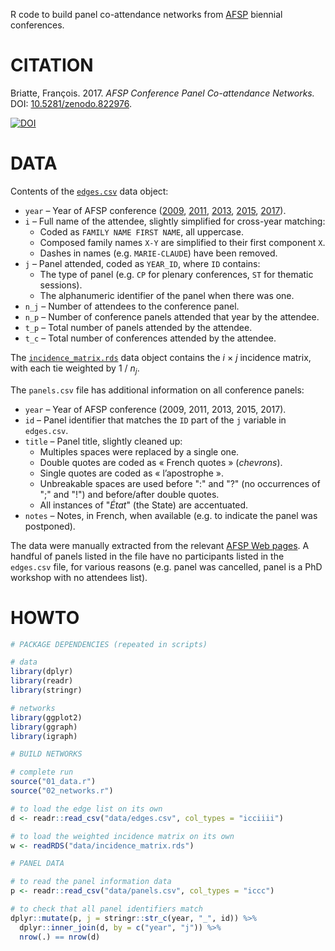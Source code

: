 R code to build panel co-attendance networks from [AFSP](http://www.afsp.info/) biennial conferences.

# CITATION

Briatte, François. 2017. _AFSP Conference Panel Co-attendance Networks._ DOI: [10.5281/zenodo.822976](https://doi.org/10.5281/zenodo.822976).

[![DOI](https://zenodo.org/badge/96291301.svg)](https://zenodo.org/badge/latestdoi/96291301)

# DATA

Contents of the [`edges.csv`](https://github.com/briatte/congres-afsp/blob/master/data/edges.csv) data object:

- `year` – Year of AFSP conference ([2009][2009], [2011][2011], [2013][2013], [2015][2015], [2017][2017]).
- `i` – Full name of the attendee, slightly simplified for cross-year matching:
  - Coded as `FAMILY NAME FIRST NAME`, all uppercase.
  - Composed family names `X-Y` are simplified to their first component `X`.
  - Dashes in names (e.g. `MARIE-CLAUDE`) have been removed.
- `j` – Panel attended, coded as `YEAR_ID`, where `ID` contains:
  - The type of panel (e.g. `CP` for plenary conferences, `ST` for thematic sessions).
  - The alphanumeric identifier of the panel when there was one.
- `n_j` – Number of attendees to the conference panel.
- `n_p` – Number of conference panels attended that year by the attendee.
- `t_p` – Total number of panels attended by the attendee.
- `t_c` – Total number of conferences attended by the attendee.

[2009]: http://www.afsp.info/archives/congres/congres2009/programmes/indexnoms.html
[2011]: http://www.afsp.info/archives/congres/congres2011/programme/index.html
[2013]: http://www.afsp.info/archives/congres/congres2013/indexducongres.html
[2015]: http://www.afsp.info/archives/congres/congres2015/indexcongres.html
[2017]: http://www.afsp.info/congres/congres-2017/index/

The [`incidence_matrix.rds`](https://github.com/briatte/congres-afsp/blob/master/data/incidence_matrix.rds) data object contains the _i_ &times; _j_ incidence matrix, with each tie weighted by 1 / _n<sub>j</sub>_.

The `panels.csv` file has additional information on all conference panels:

- `year` – Year of AFSP conference (2009, 2011, 2013, 2015, 2017).
- `id` – Panel identifier that matches the `ID` part of the `j` variable in `edges.csv`.
- `title` – Panel title, slightly cleaned up:
  - Multiples spaces were replaced by a single one.
  - Double quotes are coded as « French quotes » (_chevrons_).
  - Single quotes are coded as « l’apostrophe ».
  - Unbreakable spaces are used before ":" and "?" (no occurrences of ";" and "!") and before/after double quotes.
  - All instances of "_État_" (the State) are accentuated.
- `notes` – Notes, in French, when available (e.g. to indicate the panel was postponed).

The data were manually extracted from the relevant [AFSP Web pages](http://www.afsp.info/congres/editions-precedentes/). A handful of panels listed in the file have no participants listed in the `edges.csv` file, for various reasons (e.g. panel was cancelled, panel is a PhD workshop with no attendees list).

# HOWTO

```r
# PACKAGE DEPENDENCIES (repeated in scripts)

# data
library(dplyr)
library(readr)
library(stringr)

# networks
library(ggplot2)
library(ggraph)
library(igraph)

# BUILD NETWORKS

# complete run
source("01_data.r")
source("02_networks.r")

# to load the edge list on its own
d <- readr::read_csv("data/edges.csv", col_types = "icciiii")

# to load the weighted incidence matrix on its own
w <- readRDS("data/incidence_matrix.rds")

# PANEL DATA

# to read the panel information data
p <- readr::read_csv("data/panels.csv", col_types = "iccc")

# to check that all panel identifiers match
dplyr::mutate(p, j = stringr::str_c(year, "_", id)) %>% 
  dplyr::inner_join(d, by = c("year", "j")) %>% 
  nrow(.) == nrow(d)
```
